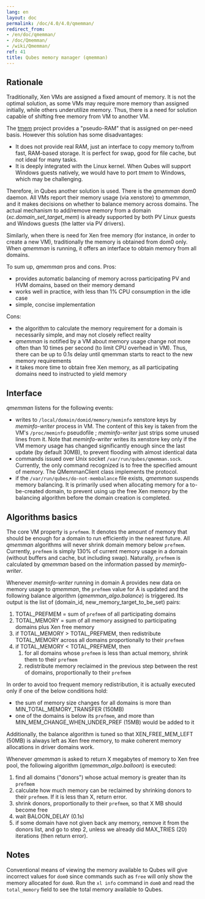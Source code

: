 ```yaml
---
lang: en
layout: doc
permalink: /doc/4.0/4.0/qmemman/
redirect_from:
- /en/doc/qmemman/
- /doc/Qmemman/
- /wiki/Qmemman/
ref: 41
title: Qubes memory manager (qmemman)
---
```


Rationale
---------

Traditionally, Xen VMs are assigned a fixed amount of memory. It is not the optimal solution, as some VMs may require more memory than assigned initially, while others underutilize memory. Thus, there is a need for solution capable of shifting free memory from VM to another VM.

The [tmem](https://oss.oracle.com/projects/tmem/) project provides a "pseudo-RAM" that is assigned on per-need basis. However this solution has some disadvantages:

- It does not provide real RAM, just an interface to copy memory to/from fast, RAM-based storage. It is perfect for swap, good for file cache, but not ideal for many tasks.
- It is deeply integrated with the Linux kernel. When Qubes will support Windows guests natively, we would have to port *tmem* to Windows, which may be challenging.

Therefore, in Qubes another solution is used. There is the *qmemman* dom0 daemon. All VMs report their memory usage (via xenstore) to *qmemman*, and it makes decisions on whether to balance memory across domains. The actual mechanism to add/remove memory from a domain (*xc.domain\_set\_target\_mem*) is already supported by both PV Linux guests and Windows guests (the latter via PV drivers).

Similarly, when there is need for Xen free memory (for instance, in order to create a new VM), traditionally the memory is obtained from dom0 only. When *qmemman* is running, it offers an interface to obtain memory from all domains.

To sum up, *qmemman* pros and cons. Pros:

- provides automatic balancing of memory across participating PV and HVM domains, based on their memory demand
- works well in practice, with less than 1% CPU consumption in the idle case
- simple, concise implementation

Cons:

- the algorithm to calculate the memory requirement for a domain is necessarily simple, and may not closely reflect reality
- *qmemman* is notified by a VM about memory usage change not more often than 10 times per second (to limit CPU overhead in VM). Thus, there can be up to 0.1s delay until qmemman starts to react to the new memory requirements
- it takes more time to obtain free Xen memory, as all participating domains need to instructed to yield memory

Interface
---------

*qmemman* listens for the following events:

- writes to `/local/domain/domid/memory/meminfo` xenstore keys by *meminfo-writer* process in VM. The content of this key is taken from the VM's `/proc/meminfo` pseudofile ; *meminfo-writer* just strips some unused lines from it. Note that *meminfo-writer* writes its xenstore key only if the VM memory usage has changed significantly enough since the last update (by default 30MB), to prevent flooding with almost identical data
- commands issued over Unix socket `/var/run/qubes/qmemman.sock`. Currently, the only command recognized is to free the specified amount of memory. The QMemmanClient class implements the protocol.
- if the `/var/run/qubes/do-not-membalance` file exists, *qmemman* suspends memory balancing. It is primarily used when allocating memory for a to-be-created domain, to prevent using up the free Xen memory by the balancing algorithm before the domain creation is completed.

Algorithms basics
-----------------

The core VM property is `prefmem`. It denotes the amount of memory that should be enough for a domain to run efficiently in the nearest future. All *qmemman* algorithms will never shrink domain memory below `prefmem`. Currently, `prefmem` is simply 130% of current memory usage in a domain (without buffers and cache, but including swap). Naturally, `prefmem` is calculated by *qmemman* based on the information passed by *meminfo-writer*.

Whenever *meminfo-writer* running in domain A provides new data on memory usage to *qmemman*, the `prefmem` value for A is updated and the following balance algorithm (*qmemman\_algo.balance*) is triggered. Its output is the list of (domain\_id, new\_memory\_target\_to\_be\_set) pairs:

1. TOTAL\_PREFMEM = sum of `prefmem` of all participating domains
2. TOTAL\_MEMORY = sum of all memory assigned to participating domains plus Xen free memory
3. if TOTAL\_MEMORY \> TOTAL\_PREFMEM, then redistribute TOTAL\_MEMORY across all domains proportionally to their `prefmem`
4. if TOTAL\_MEMORY \< TOTAL\_PREFMEM, then
    1. for all domains whose `prefmem` is less than actual memory, shrink them to their `prefmem`
    2. redistribute memory reclaimed in the previous step between the rest of domains, proportionally to their `prefmem`

In order to avoid too frequent memory redistribution, it is actually executed only if one of the below conditions hold:

- the sum of memory size changes for all domains is more than MIN\_TOTAL\_MEMORY\_TRANSFER (150MB)
- one of the domains is below its `prefmem`, and more than MIN\_MEM\_CHANGE\_WHEN\_UNDER\_PREF (15MB) would be added to it

Additionally, the balance algorithm is tuned so that XEN\_FREE\_MEM\_LEFT (50MB) is always left as Xen free memory, to make coherent memory allocations in driver domains work.

Whenever *qmemman* is asked to return X megabytes of memory to Xen free pool, the following algorithm (*qmemman\_algo.balloon*) is executed:

1. find all domains ("donors") whose actual memory is greater than its `prefmem`
2. calculate how much memory can be reclaimed by shrinking donors to their `prefmem`. If it is less than X, return error.
3. shrink donors, proportionally to their `prefmem`, so that X MB should become free
4. wait BALOON\_DELAY (0.1s)
5. if some domain have not given back any memory, remove it from the donors list, and go to step 2, unless we already did MAX\_TRIES (20) iterations (then return error).

Notes
-----

Conventional means of viewing the memory available to Qubes will give incorrect values for `dom0` since commands such as `free` will only show the memory allocated for `dom0`. Run the `xl info` command in `dom0` and read the `total_memory` field to see the total memory available to Qubes.
